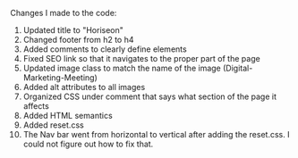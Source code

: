 Changes I made to the code:
1. Updated title to "Horiseon"
2. Changed footer from h2 to h4
3. Added comments to clearly define elements
4. Fixed SEO link so that it navigates to the proper part of the page
5. Updated image class to match the name of the image (Digital-Marketing-Meeting)
6. Added alt attributes to all images
7. Organized CSS under comment that says what section of the page it affects
8. Added HTML semantics
9. Added reset.css
10. The Nav bar went from horizontal to vertical after adding the reset.css. I could not figure out how to fix that.
